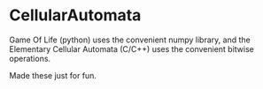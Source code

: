 # CellularAutomata

Game Of Life (python) uses the convenient numpy library, and the Elementary Cellular Automata (C/C++) uses the convenient bitwise operations. 

Made these just for fun.
